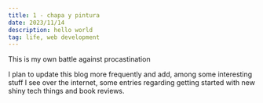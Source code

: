 ```yaml
---
title: 1 - chapa y pintura
date: 2023/11/14
description: hello world
tag: life, web development
---
```



This is my own battle against procastination

I plan to update this blog more frequently and add, among some interesting stuff I see over the internet, some entries regarding getting started with new shiny tech things and book reviews.